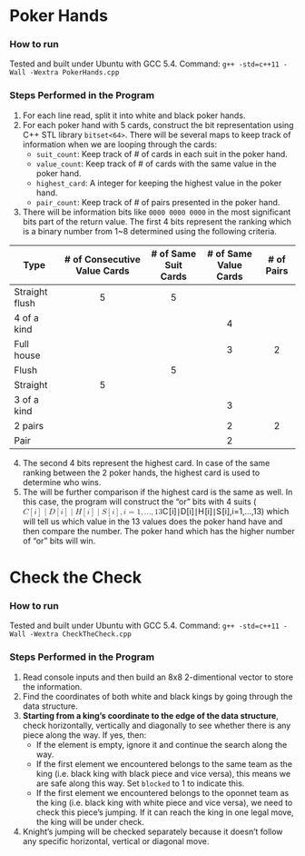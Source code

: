 <h1 id="poker-hands">Poker Hands</h1>
<h3 id="how-to-run">How to run</h3>
<p>Tested and built under Ubuntu with GCC 5.4. Command:
<code>g++ -std=c++11 -Wall -Wextra PokerHands.cpp</code></p>
<h3 id="steps-performed-in-the-program">Steps Performed in the Program</h3>
<ol>
<li>For each line read, split it into white and black poker hands.</li>
<li>For each poker hand with 5 cards, construct the bit representation using C++ STL library <code>bitset&lt;64&gt;</code>. There will be several maps to keep track of information when we are looping through the cards:
<ul>
<li><code>suit_count</code>: Keep track of # of cards in each suit in the poker hand.</li>
<li><code>value_count</code>: Keep track of # of cards with the same value in the poker hand.</li>
<li><code>highest_card</code>: A integer for keeping the highest value in the poker hand.</li>
<li><code>pair_count</code>: Keep track of # of pairs presented in the poker hand.</li>
</ul>
</li>
<li>There will be information bits like <code>0000 0000 0000</code> in the most significant bits part of the return value. The first 4 bits represent the ranking which is a binary number from 1~8 determined using the following criteria.</li>
</ol>

<table>
<thead>
<tr>
<th>Type</th>
<th align="center"># of Consecutive Value Cards</th>
<th align="center"># of Same Suit Cards</th>
<th align="center"># of Same Value Cards</th>
<th align="center"># of Pairs</th>
</tr>
</thead>
<tbody>
<tr>
<td>Straight flush</td>
<td align="center">5</td>
<td align="center">5</td>
<td align="center"></td>
<td align="center"></td>
</tr>
<tr>
<td>4 of a kind</td>
<td align="center"></td>
<td align="center"></td>
<td align="center">4</td>
<td align="center"></td>
</tr>
<tr>
<td>Full house</td>
<td align="center"></td>
<td align="center"></td>
<td align="center">3</td>
<td align="center">2</td>
</tr>
<tr>
<td>Flush</td>
<td align="center"></td>
<td align="center">5</td>
<td align="center"></td>
<td align="center"></td>
</tr>
<tr>
<td>Straight</td>
<td align="center">5</td>
<td align="center"></td>
<td align="center"></td>
<td align="center"></td>
</tr>
<tr>
<td>3 of a kind</td>
<td align="center"></td>
<td align="center"></td>
<td align="center">3</td>
<td align="center"></td>
</tr>
<tr>
<td>2 pairs</td>
<td align="center"></td>
<td align="center"></td>
<td align="center">2</td>
<td align="center">2</td>
</tr>
<tr>
<td>Pair</td>
<td align="center"></td>
<td align="center"></td>
<td align="center">2</td>
<td align="center"></td>
</tr>
</tbody>
</table><ol start="4">
<li>The second 4 bits represent the highest card. In case of the same ranking between the 2 poker hands, the highest card is used to determine who wins.</li>
<li>The will be further comparison if the highest card is the same as well. In this case, the program will construct the “or” bits with 4 suits (<span class="katex--inline"><span class="katex"><span class="katex-mathml"><math><semantics><mrow><mi>C</mi><mo>[</mo><mi>i</mi><mo>]</mo><mo>∣</mo><mi>D</mi><mo>[</mo><mi>i</mi><mo>]</mo><mo>∣</mo><mi>H</mi><mo>[</mo><mi>i</mi><mo>]</mo><mo>∣</mo><mi>S</mi><mo>[</mo><mi>i</mi><mo>]</mo><mo separator="true">,</mo><mi>i</mi><mo>=</mo><mn>1</mn><mo separator="true">,</mo><mi mathvariant="normal">.</mi><mi mathvariant="normal">.</mi><mi mathvariant="normal">.</mi><mo separator="true">,</mo><mn>1</mn><mn>3</mn></mrow><annotation encoding="application/x-tex">C[i] \mid D[i] \mid H[i] \mid S[i], i = 1, ..., 13</annotation></semantics></math></span><span class="katex-html" aria-hidden="true"><span class="strut" style="height: 0.75em;"></span><span class="strut bottom" style="height: 1em; vertical-align: -0.25em;"></span><span class="base"><span class="mord mathit" style="margin-right: 0.07153em;">C</span><span class="mopen">[</span><span class="mord mathit">i</span><span class="mclose">]</span><span class="mrel">∣</span><span class="mord mathit" style="margin-right: 0.02778em;">D</span><span class="mopen">[</span><span class="mord mathit">i</span><span class="mclose">]</span><span class="mrel">∣</span><span class="mord mathit" style="margin-right: 0.08125em;">H</span><span class="mopen">[</span><span class="mord mathit">i</span><span class="mclose">]</span><span class="mrel">∣</span><span class="mord mathit" style="margin-right: 0.05764em;">S</span><span class="mopen">[</span><span class="mord mathit">i</span><span class="mclose">]</span><span class="mpunct">,</span><span class="mord mathit">i</span><span class="mrel">=</span><span class="mord mathrm">1</span><span class="mpunct">,</span><span class="mord mathrm">.</span><span class="mord mathrm">.</span><span class="mord mathrm">.</span><span class="mpunct">,</span><span class="mord mathrm">1</span><span class="mord mathrm">3</span></span></span></span></span>) which will tell us which value in the 13 values does the poker hand have and then compare the number. The poker hand which has the higher number of “or” bits will win.</li>
</ol>
<h1 id="check-the-check">Check the Check</h1>
<h3 id="how-to-run-1">How to run</h3>
<p>Tested and built under Ubuntu with GCC 5.4. Command:
<code>g++ -std=c++11 -Wall -Wextra CheckTheCheck.cpp</code></p>
<h3 id="steps-performed-in-the-program-1">Steps Performed in the Program</h3>
<ol>
<li>Read console inputs and then build an 8x8 2-dimentional vector to store the information.</li>
<li>Find the coordinates of both white and black kings by going through the data structure.</li>
<li><strong>Starting from a king’s coordinate to the edge of the data structure</strong>, check horizontally, vertically and diagonally to see whether there is any piece along the way. If yes, then:
<ul>
<li>If the element is empty, ignore it and continue the search along the way.</li>
<li>If the first element we encountered belongs to the same team as the king (i.e. black king with black piece and vice versa), this means we are safe along this way. Set <code>blocked</code> to 1 to indicate this.</li>
<li>If the first element we encountered belongs to the oponnet  team as the king (i.e. black king with white piece and vice versa), we need to check this piece’s jumping. If it can reach the king in one legal move, the king will be under check.</li>
</ul>
</li>
<li>Knight’s jumping will be checked separately because it doesn’t follow any specific horizontal, vertical or diagonal move.</li>
</ol>

